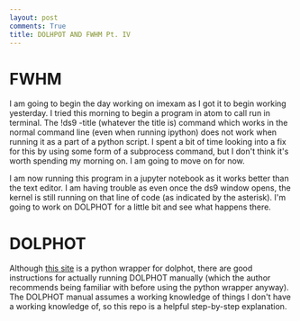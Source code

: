 ```yaml
---
layout: post
comments: True
title: DOLHPOT AND FWHM Pt. IV
---
```


# FWHM

I am going to begin the day working on imexam as I got it to begin working yesterday. I tried this morning to begin a program in atom to call run in terminal. The !ds9 -title (whatever the title is) command which works in the normal command line (even when running ipython) does not work when running it as a part of a python script. I spent a bit of time looking into a fix for this by using some form of a subprocess command, but I don't think it's worth spending my morning on. I am going to move on for now.

I am now running this program in a jupyter notebook as it works better than the text editor. I am having trouble as even once the ds9 window opens, the kernel is still running on that line of code (as indicated by the asterisk). I'm going to work on DOLPHOT for a little bit and see what happens there.

# DOLPHOT

Although [this site](https://github.com/dweisz/pydolphot) is a python wrapper for dolphot, there are good instructions for actually running DOLPHOT manually (which the author recommends being familiar with before using the python wrapper anyway). The DOLPHOT manual assumes a working knowledge of things I don't have a working knowledge of, so this repo is a helpful step-by-step explanation.
